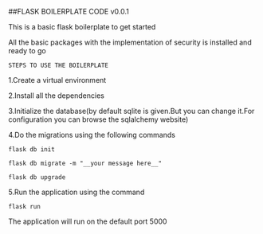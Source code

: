 ##FLASK BOILERPLATE CODE v0.0.1


This is a basic flask boilerplate to get started

All the basic packages with the implementation of security is installed and ready to go

``STEPS TO USE THE BOILERPLATE``

1.Create a virtual environment

2.Install all the dependencies 

3.Initialize the database(by default sqlite is given.But you can change it.For configuration you can browse the sqlalchemy website)

4.Do the migrations using the following commands

``flask db init``



```flask db migrate -m "__your message here__"```

``flask db upgrade``


5.Run the application using the command

``flask run``

The application will run on the default port 5000